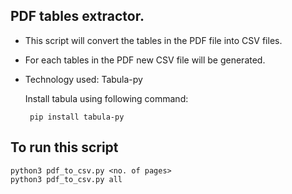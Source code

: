## PDF tables extractor.

  - This script will convert the tables in the PDF file into CSV files.
  - For each tables in the PDF new CSV file will be generated.
  - Technology used: Tabula-py
    
     Install tabula using following command:
     
         pip install tabula-py 

## To run this script
    
    python3 pdf_to_csv.py <no. of pages>  
    python3 pdf_to_csv.py all 
